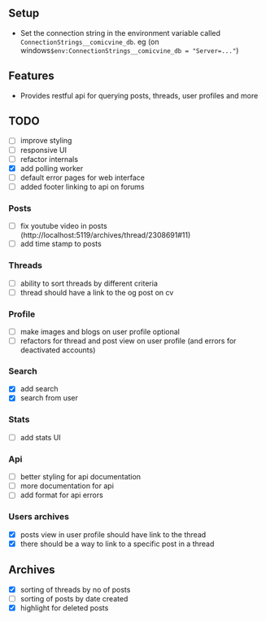 ﻿
## Setup
- Set the connection string in the environment variable called `ConnectionStrings__comicvine_db`. eg (on windows`$env:ConnectionStrings__comicvine_db = "Server=..."`)
## Features
- Provides restful api for querying posts, threads, user profiles and more

## TODO
-[ ] improve styling
-[ ] responsive UI
-[ ] refactor internals
-[x] add polling worker
-[ ] default error pages for web interface
-[ ] added footer linking to api on forums

### Posts
-[ ] fix youtube video in posts (http://localhost:5119/archives/thread/2308691#11)
-[ ] add time stamp to posts

### Threads 
-[ ] ability to sort threads by different criteria
-[ ] thread should have a link to the og post on cv

### Profile
-[ ] make images and blogs on user profile optional
-[ ] refactors for thread and post view on user profile (and errors for deactivated accounts)

### Search
-[x] add search
-[x] search from user

### Stats
-[ ] add stats UI

### Api
-[ ] better styling for api documentation
-[ ] more documentation for api
-[ ] add format for api errors

### Users archives
-[x] posts view in user profile should have link to the thread
-[x] there should be a way to link to a specific post in a thread

## Archives
-[x] sorting of threads by no of posts 
-[ ] sorting of posts by date created
-[x] highlight for deleted posts